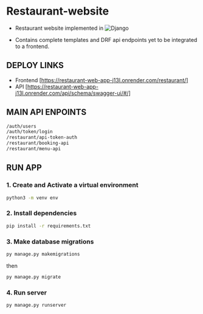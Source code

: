 # Restaurant-website

 - Restaurant website implemented in  ![Django](https://img.shields.io/badge/Django-092e20?style=flat&logo=django&logoColor=white)<br>

 - Contains complete templates and DRF api endpoints yet to be integrated to a frontend.
 
## DEPLOY LINKS

 - Frontend [https://restaurant-web-app-j13l.onrender.com/restaurant/]
 - API [https://restaurant-web-app-j13l.onrender.com/api/schema/swagger-ui/#/]

## MAIN API ENPOINTS
```bash
/auth/users
/auth/token/login
/restaurant/api-token-auth
/restaurant/booking-api
/restaurant/menu-api
```
## RUN APP

### 1. Create and Activate a virtual environment

```bash
python3 -m venv env
```

### 2. Install dependencies

```bash
pip install -r requirements.txt
```

### 3. Make database migrations

```bash
py manage.py makemigrations
```

then

```bash
py manage.py migrate
```

### 4. Run server

```bash
py manage.py runserver
```

